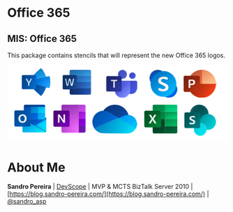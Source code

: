 # Office 365

## MIS: Office 365
This package contains stencils that will represent the new Office 365 logos.

![MIS: Buildings](../media/MIS-Office-365.png)

# About Me
**Sandro Pereira** | [DevScope](http://www.devscope.net/) | MVP & MCTS BizTalk Server 2010 | [https://blog.sandro-pereira.com/](https://blog.sandro-pereira.com/) | [@sandro_asp](https://twitter.com/sandro_asp)
